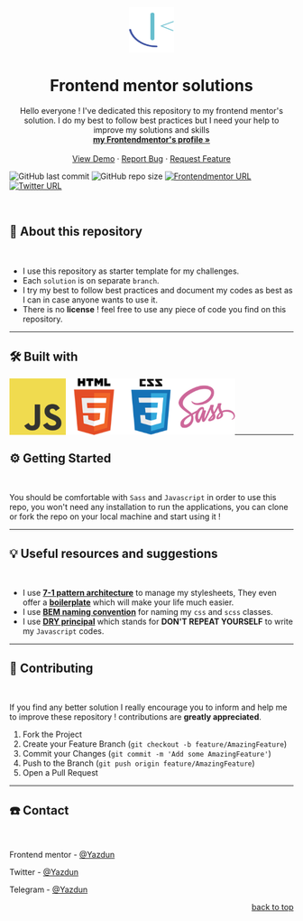 <div id="top"></div>

<!-- PROJECT LOGO -->
<br />
<div align="center">
  <a href="https://www.frontendmentor.io/profile/Yazdun">
    <img src="./images/frontendmentor.svg" alt="Logo" width="80" height="80">
  </a>

<h1 align="center">Frontend mentor solutions</h1>

  <p align="center">
    Hello everyone ! I've dedicated this repository to my frontend mentor's solution. I do my best to follow best practices but I need your help to improve my solutions and skills 
    <br />
    <a href="https://www.frontendmentor.io/profile/Yazdun"><strong>my Frontendmentor's profile »</strong></a>
    <br />
    <br />
    <a href="https://yazdun.github.io/frontend_mentor/">View Demo</a>
    ·
    <a href="https://github.com/Yazdun/frontend_mentor/issues">Report Bug</a>
    ·
    <a href="https://github.com/Yazdun/frontend_mentor/issues">Request Feature</a>
  </p>
</div>

![GitHub last commit](https://img.shields.io/github/last-commit/Yazdun/frontend_mentor?label=last%20commit%20to%20main&logo=git&logoColor=white&style=for-the-badge)
![GitHub repo size](https://img.shields.io/github/repo-size/yazdun/frontend_mentor?label=branch%20size&logo=git&logoColor=white&style=for-the-badge)
[![Frontendmentor URL](https://img.shields.io/twitter/url?color=%234cc9f0&label=frontend%20mentor&logo=frontendmentor&style=for-the-badge&url=https%3A%2F%2Fwww.frontendmentor.io%2Fprofile%2FYazdun)](https://www.frontendmentor.io/profile/Yazdun)
[![Twitter URL](https://img.shields.io/twitter/url?color=critical&label=codewars&logo=codewars&style=for-the-badge&url=https%3A%2F%2Fwww.codewars.com%2Fusers%2FYazdun)](https://www.codewars.com/users/Yazdun)


<br/>


## 📕 About this repository

<br/>

- I use this repository as starter template for my challenges.
- Each `solution` is on separate `branch`.
- I try my best to follow best practices and document my codes as best as I can in case anyone wants to use it.
- There is no **license** ! feel free to use any piece of code you find on this repository.



---



## 🛠 Built with
<img align="left" alt="JavaScript" width="100" src="https://raw.githubusercontent.com/github/explore/80688e429a7d4ef2fca1e82350fe8e3517d3494d/topics/javascript/javascript.png" />
<img align="left" alt="HTML5" width="100" src="https://raw.githubusercontent.com/github/explore/80688e429a7d4ef2fca1e82350fe8e3517d3494d/topics/html/html.png" />
<img align="left" alt="CSS3" width="100" src="https://raw.githubusercontent.com/github/explore/80688e429a7d4ef2fca1e82350fe8e3517d3494d/topics/css/css.png" />
<img align="left" alt="Sass" width="100" src="https://raw.githubusercontent.com/github/explore/80688e429a7d4ef2fca1e82350fe8e3517d3494d/topics/sass/sass.png" />

<br/>
<br/>

<br/>
<br/>

<br/>


---

## ⚙️ Getting Started

<br/>

You should be comfortable with `Sass` and `Javascript` in order to use this repo, you won't need any installation to run the applications, you can clone or fork the repo on your local machine and start using it !

---



## 💡 Useful resources and suggestions

<br/>

- I use [**7-1 pattern architecture**](https://sass-guidelin.es/#architecture) to manage my stylesheets, They even offer a [**boilerplate**](https://github.com/KittyGiraudel/sass-boilerplate) which will make your life much easier.
- I use [**BEM naming convention**](http://getbem.com/introduction/) for naming my `css` and `scss` classes.
- I use [**DRY principal**](https://codinglead.co/javascript/what-is-DRY-code) which stands for **DON'T REPEAT YOURSELF** to write my `Javascript` codes.



---



## 🤝 Contributing

<br/>

If you find any better solution I really encourage you to inform and help me to improve these repository ! contributions are **greatly appreciated**.

1. Fork the Project
2. Create your Feature Branch (`git checkout -b feature/AmazingFeature`)
3. Commit your Changes (`git commit -m 'Add some AmazingFeature'`)
4. Push to the Branch (`git push origin feature/AmazingFeature`)
5. Open a Pull Request



---

## ☎️ Contact

<br/>

Frontend mentor - [@Yazdun](https://www.frontendmentor.io/profile/Yazdun)

Twitter - [@Yazdun](https://twitter.com/Yazdun) 

Telegram - [@Yazdun](https://t.me/Yazdun) 

<p align="right"><a href="#top">back to top</a></p>



